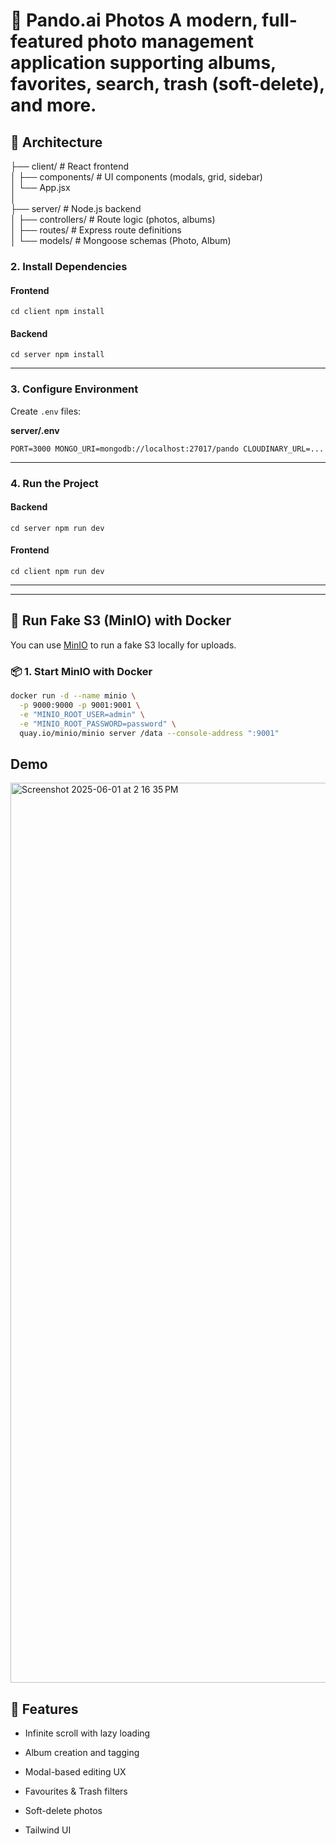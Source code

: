 
# 📸 Pando.ai Photos A modern, full-featured photo management application supporting albums, favorites, search, trash (soft-delete), and more.

 ## 📐 Architecture

├── client/ # React frontend  
│ ├── components/ # UI components (modals, grid, sidebar)  
│ └── App.jsx  
│  
├── server/ # Node.js backend  
│ ├── controllers/ # Route logic (photos, albums)  
│ ├── routes/ # Express route definitions  
│ └── models/ # Mongoose schemas (Photo, Album)


### 2\. Install Dependencies

#### Frontend

`cd client
npm install` 

#### Backend

`cd server
npm install` 

* * *

### 3\. Configure Environment

Create `.env` files:

**server/.env**

`PORT=3000
MONGO_URI=mongodb://localhost:27017/pando
CLOUDINARY_URL=...` 

* * *

### 4\. Run the Project

#### Backend

`cd server
npm run dev` 

#### Frontend

`cd client
npm run dev` 

* * *
---

## 🐳 Run Fake S3 (MinIO) with Docker

You can use [MinIO](https://min.io/) to run a fake S3 locally for uploads.

### 📦 1. Start MinIO with Docker

```bash
docker run -d --name minio \
  -p 9000:9000 -p 9001:9001 \
  -e "MINIO_ROOT_USER=admin" \
  -e "MINIO_ROOT_PASSWORD=password" \
  quay.io/minio/minio server /data --console-address ":9001"
```

## Demo

<img width="1440" alt="Screenshot 2025-06-01 at 2 16 35 PM" src="https://github.com/user-attachments/assets/31d00d45-a721-4294-81d9-ff16f6e64324" />


🧪 Features
-----------

*   Infinite scroll with lazy loading
    
*   Album creation and tagging
    
*   Modal-based editing UX
    
*   Favourites & Trash filters
    
*   Soft-delete photos
    
*   Tailwind UI
    

